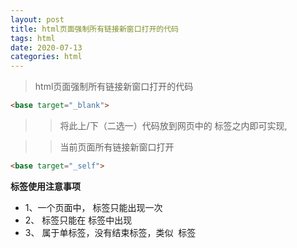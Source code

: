 ```yaml
---
layout: post
title: html页面强制所有链接新窗口打开的代码
tags: html
date: 2020-07-13
categories: html
---
```


> html页面强制所有链接新窗口打开的代码

```html
<base target="_blank">
```

>> 将此上/下（二选一）代码放到网页中的 <head>标签之内即可实现,

>> 当前页面所有链接新窗口打开  

```html
<base target="_self">
```
**<base> 标签使用注意事项**
* 1、一个页面中，<base> 标签只能出现一次
* 2、<base> 标签只能在 <head></head>标签中出现
* 3、<base> 属于单标签，没有结束标签，类似 <img> 标签
